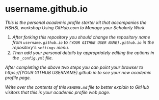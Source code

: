 # username.github.io

*This is the personal academic profile starter kit that accompanies the HSHSL workshop Using GitHub.com to Manage your Scholarly Work.*

1. *After forking this repository you should change the repository name from `username.github.io` to `(YOUR GITHUB USER NAME).github.io` in the repository's `settings` menu.*
2. *Then add your personal details by appropriately editing the options in the `_config.yml` file.*

*After completing the above two steps you can point your browser to https://(YOUR GITHUB USERNAME).github.io to see your new academic profile page.*

*Write over the contents of this `README.md` file to better explain to GitHub visitors that this is your academic profile web page.*
